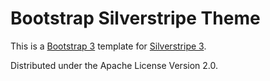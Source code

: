 
Bootstrap Silverstripe Theme
============================

This is a [Bootstrap 3](http://getbootstrap.com/) template for [Silverstripe 3](http://www.silverstripe.org/).

Distributed under the Apache License Version 2.0.
